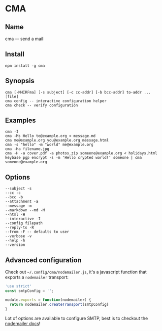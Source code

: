 # CMA

## Name

  cma -- send a mail

## Install

  ```
  npm install -g cma
  ```

## Synopsis

  ```
  cma [-MHIRFma] [-s subject] [-c cc-addr] [-b bcc-addr] to-addr ... [file]
  cma config -- interactive configuration helper
  cma check -- verify configuration
  ```

## Examples

  ```
  cma -I
  cma -Ms Hello to@example.org < message.md
  cma me@example.org you@example.org message.html
  cma -s "hello" -m "world" me@example.org
  cma -Ha filename.jpg
  cma -H -a cover.pdf -a photos.zip someone@example.org < holidays.html
  keybase pgp encrypt -s -m 'Hello crypted world!' someone | cma someone@example.org
  ```

## Options

  ```
  --subject -s
  --cc -c 
  --bcc -b
  --attachment -a 
  --message -m 
  --markdown --md -M
  --html -H
  --interactive -I
  --config filepath
  --reply-to -R
  --from -F -- defaults to user
  --verbose -v
  --help -h
  --version 
  ```

## Advanced configuration

Check out `~/.config/cma/nodemailer.js`, it's a javascript function that exports a `nodemailer` transport:

```javascript
'use strict'
const smtpConfig = '';

module.exports = function(nodemailer) {
  return nodemailer.createTransport(smtpConfig)
}
```

Lot of options are available to configure SMTP, best is to checkout the [nodemailer docs](https://github.com/nodemailer/nodemailer#set-up-smtp)!

